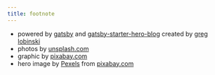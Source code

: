```yaml
---
title: footnote
---
```


* powered by [gatsby](https://wwww.gatsbyjs.org) and [gatsby-starter-hero-blog](https://github.com/greglobinski/gatsby-starter-hero-blog) created by [greg lobinski](https://www.greglobinski.com)
* photos by [unsplash.com](https://unsplash.com)
* graphic by [pixabay.com](https://pixabay.com)
* hero image by [Pexels](https://pixabay.com/users/Pexels-2286921/?utm_source=link-attribution&amp;utm_medium=referral&amp;utm_campaign=image&amp;utm_content=1869306) from [pixabay.com](https://pixabay.com/?utm_source=link-attribution&amp;utm_medium=referral&amp;utm_campaign=image&amp;utm_content=1869306)

